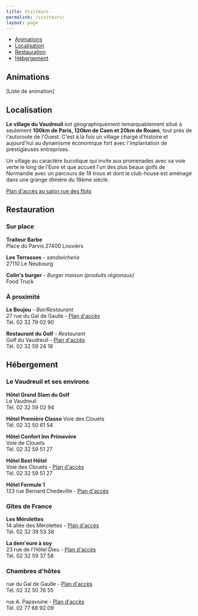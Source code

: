 ```yaml
---
title: Visiteurs
permalink: /visiteurs/
layout: page
---
```


- [Animations](#animations)
- [Localisation](#localisation)
- [Restauration](#restauration)
- [Hébergement](#hébergement)



## Animations
[Liste de animation]



## Localisation

**Le village du Vaudreuil** est géographiquement remarquablement situé à seulement **100km de Paris, 120km de Caen et 20km de Rouen**, tout près de l'autoroute de l'Ouest. C'est à la fois un village chargé d'histoire et aujourd'hui au dynamisme économique fort avec l'implantation de prestigieuses entreprises.

Un village au caractère bucolique qui invite aux promenades avec sa voie verte le long de l'Eure et que accueil l'un des plus beaux golfs de Normandie avec un parcours de 18 trous et dont le club-house est aménagé dans une grange dîmière du 18ème siècle.

[Plan d'accès au salon rue des flots](https://goo.gl/maps/Lg9BNZqmVvM2)




## Restauration

### Sur place

**Traiteur Barbe**  
Place du Parvis 27400 Louviers

**Les Terrasses** - *sandwicherie*  
27110 Le Neubourg

**Colin's burger** - *Burger maison (produits régionaux)*  
Food Truck

### À proximité

**Le Boujou** - *Bar/Restaurant*  
27 rue du Gal de Gaulle - [Plan d'accès](https://goo.gl/maps/tmksXDeozVB2)  
Tél. 02 32 79 02 90

**Restaurant du Golf** - *Restaurant*  
Golf du Vaudreuil - [Plan d'accès](https://goo.gl/maps/1Z2FjLR98852)  
Tél. 02 32 59 24 18




## Hébergement

### Le Vaudreuil et ses environs

**Hôtel Grand Slam du Golf**  
Le Vaudreuil  
Tél. 02 32 59 02 94

**Hôtel Première Classe**
Voie des Clouets  
Tél. 02 32 50 61 54

**Hôtel Confort Inn Primevère**  
Voie de Clouets  
Tél. 02 32 59 51 27

**Hôtel Best Hôtel**  
Voie des Clouets - [Plan d'accès]()  
Tél. 02 32 59 51 27

**Hôtel Formule 1**  
123 rue Bernard Chedeville - [Plan d'accès]()


### Gîtes de France

**Les Mérolettes**  
14 allée des Mérolettes - [Plan d'accès](https://goo.gl/maps/LbPNPbYGVGU2)  
Tél. 02 32 39 53 38

**La dem'eure à soy**  
23 rue de l'Hôtel Dieu - [Plan d'accès](https://goo.gl/maps/DoSFikXX7dJ2)  
Tél. 02 32 59 37 58



### Chambres d'hôtes

rue du Gal de Gaulle - [Plan d'accès]()  
Tél. 02 32 50 76 55

rue A. Papavoine - [Plan d'accès]()  
Tél. 02 77 68 92 09
